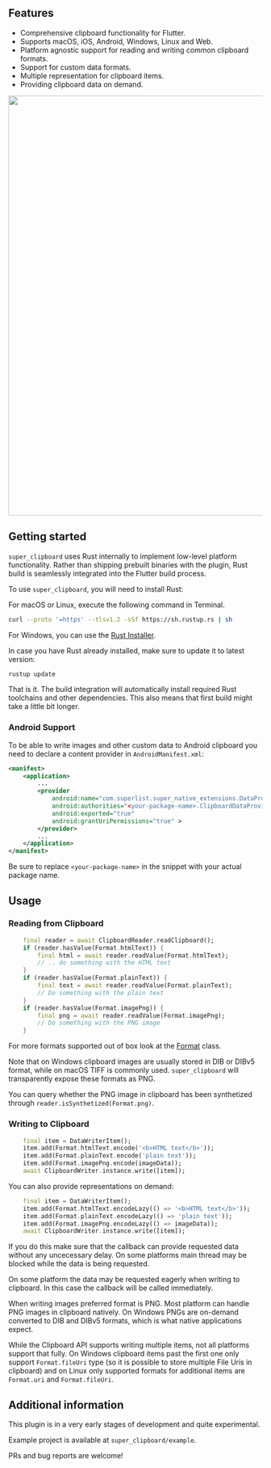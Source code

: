 ## Features

- Comprehensive clipboard functionality for Flutter.
- Supports macOS, iOS, Android, Windows, Linux and Web.
- Platform agnostic support for reading and writing common clipboard formats.
- Support for custom data formats.
- Multiple representation for clipboard items.
- Providing clipboard data on demand.

<img src="https://matejknopp.com/super_native_extensions/super_clipboard.png" width="831"/>

## Getting started

`super_clipboard` uses Rust internally to implement low-level platform functionality. Rather than shipping prebuilt binaries with the plugin, Rust build is seamlessly integrated into the Flutter build process.

To use `super_clipboard`, you will need to install Rust:

For macOS or Linux, execute the following command in Terminal.
```bash
curl --proto '=https' --tlsv1.2 -sSf https://sh.rustup.rs | sh
```
For Windows, you can use the [Rust Installer](https://static.rust-lang.org/rustup/dist/x86_64-pc-windows-msvc/rustup-init.exe).

In case you have Rust already installed, make sure to update it to latest version:

```bash
rustup update
```

That is it. The build integration will automatically install required Rust toolchains and other dependencies. This also means that first build might take a little bit longer.

### Android Support

To be able to write images and other custom data to Android clipboard you need
to declare a content provider in `AndroidManifest.xml`:

```xml
<manifest>
    <application>
        ...
        <provider
            android:name="com.superlist.super_native_extensions.DataProvider"
            android:authorities="<your-package-name>.ClipboardDataProvider"
            android:exported="true"
            android:grantUriPermissions="true" >
        </provider>
        ...
    </application>
</manifest>
```
Be sure to replace `<your-package-name>` in the snippet with your actual package name.

## Usage

### Reading from Clipboard

```dart
    final reader = await ClipboardReader.readClipboard();
    if (reader.hasValue(Format.htmlText)) {
        final html = await reader.readValue(Format.htmlText);
        // .. do something with the HTML text
    }
    if (reader.hasValue(Format.plainText)) {
        final text = await reader.readValue(Format.plainText);
        // Do something with the plain text
    }
    if (reader.hasValue(Format.imagePng)) {
        final png = await reader.readValue(Format.imagePng);
        // Do something with the PNG image
    }
```

For more formats supported out of box look at the [Format](lib/src/standard_formats.dart) class.

Note that on Windows clipboard images are usually stored in DIB or DIBv5 format, while on macOS TIFF is commonly used. `super_clipboard` will transparently expose these formats as PNG.

You can query whether the PNG image in clipboard has been synthetized through `reader.isSynthetized(Format.png)`.

### Writing to Clipboard

```dart
    final item = DataWriterItem();
    item.add(Format.htmlText.encode('<b>HTML text</b>'));
    item.add(Format.plainText.encode('plain text'));
    item.add(Format.imagePng.encode(imageData));
    await ClipboardWriter.instance.write([item]);
```

You can also provide representations on demand:

```dart
    final item = DataWriterItem();
    item.add(Format.htmlText.encodeLazy(() => '<b>HTML text</b>'));
    item.add(Format.plainText.encodeLazy(() => 'plain text'));
    item.add(Format.imagePng.encodeLazy(() => imageData));
    await ClipboardWriter.instance.write([item]);
```

If you do this make sure that the callback can provide requested data without any uncecessary delay. On some platforms main thread may be blocked while the data is being requested.

On some platform the data may be requested eagerly when writing to clipboard. In this case the callback will be called immediately.

When writing images preferred format is PNG. Most platform can handle PNG images in clipboard natively. On Windows PNGs are on-demand converted to DIB and DIBv5 formats, which is what native applications expect.

While the Clipboard API supports writing multiple items, not all platforms support that fully. On Windows clipboard items past the first one only support `Format.fileUri` type (so it is possible to store multiple File Uris in clipboard) and on Linux only supported formats for additional items are `Format.uri` and `Format.fileUri`.

## Additional information

This plugin is in a very early stages of development and quite experimental.

Example project is available at `super_clipboard/example`.

PRs and bug reports are welcome!
